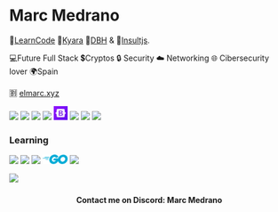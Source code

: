 # Marc Medrano  
🗼[LearnCode](https://learncode-marc.herokuapp.com)
🗻[Kyara](https://github.com/elmarcz/Kyara)
🚀[DBH](https://github.com/elmarcz/DBH) &
🥊[Insultjs](https://github.com/Insultjs). 

💻Future Full Stack 💲Cryptos 🔒
Security ☁️ Networking 🌐 Cibersecurity lover 🌍Spain 

🈹
[elmarc.xyz](https://github.com/elmarcz)

<p>
  <img
    src="https://raw.githubusercontent.com/sammwyy/sammwyy/master/skills/html.png"
    height="25px"
  />
  <img
    src="https://raw.githubusercontent.com/sammwyy/sammwyy/master/skills/css.png"
    height="25px"
  />
  <img
    src="https://raw.githubusercontent.com/sammwyy/sammwyy/master/skills/sass.png"
    height="25px"
  />
  <img
    src="https://raw.githubusercontent.com/sammwyy/sammwyy/master/skills/javascript.jpg"
    height="25px"
    class="icon"
  />
  <img
    src="https://raw.githubusercontent.com/elmarcz/JS-Fullstack/master/src/Bootstrap.png"
    height="25px"
  />
  <img
    src="https://raw.githubusercontent.com/sammwyy/sammwyy/master/skills/python.png"
    height="25px"
  />
  <img
    src="https://raw.githubusercontent.com/sammwyy/sammwyy/master/skills/mongo.png"
    height="25px"
    class="icon"
  />
  <img
    src="https://raw.githubusercontent.com/sammwyy/sammwyy/master/skills/nodejs.png"
    height="25px"
    class="icon"
  />
</p>
<h3>Learning</h3>
<p>
  <img
    src="https://raw.githubusercontent.com/sammwyy/sammwyy/master/skills/java.png"
    height="25px"
    class="icon"
  />
  <img
    src="https://raw.githubusercontent.com/sammwyy/sammwyy/master/skills/react.png"
    height="25px"
    class="icon"
  />
  <img 
       src="https://raw.githubusercontent.com/sammwyy/sammwyy/master/skills/nextjs.png"
       height="25px"
       class="icon"
  />
    <img
    src="https://raw.githubusercontent.com/elmarcz/elmarcz/main/Organizaciones/go.png"
    height="17px"
    class="icon"
  />
  <img
    src="https://raw.githubusercontent.com/sammwyy/sammwyy/master/skills/mysql.png"
    height="25px"
    class="icon"
  />
</p>

![](https://komarev.com/ghpvc/?elmarcz&label=PROFILE+VIEWS)

<h4 align="center">Contact me on Discord: Marc Medrano</h4>
